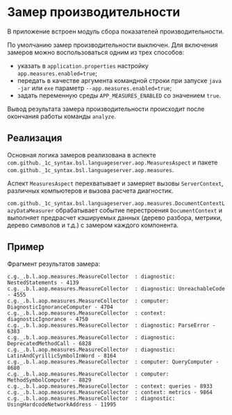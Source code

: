# Замер производительности

В приложение встроен модуль сбора показателей производительности.

По умолчанию замер производительности выключен. Для включения замеров можно воспользоваться одним из трех способов:

* указать в `application.properties` настройку `app.measures.enabled=true`;
* передать в качестве аргумента командной строки при запуске `java -jar` или `exe` параметр `--app.measures.enabled=true`;
* задать переменную среды `APP_MEASURES_ENABLED` со значением `true`.

Вывод результата замера производительности происходит после окончания работы команды `analyze`.

## Реализация

Основная логика замеров реализована в аспекте `com.github._1c_syntax.bsl.languageserver.aop.MeasuresAspect` и пакете `com.github._1c_syntax.bsl.languageserver.aop.measures`.

Аспект `MeasuresAspect` перехватывает и замеряет вызовы `ServerContext`, различных компьютеров и вызова расчета диагностик.

`com.github._1c_syntax.bsl.languageserver.aop.measures.DocumentContextLazyDataMeasurer` обрабатывает событие перестроения `DocumentContext` и выполняет предрасчет кэшируемых данных (дерево разбора, метрики, дерево символов и т.д.) c замером каждого компонента.

## Пример

Фрагмент результатов замера:

```log
c.g._.b.l.aop.measures.MeasureCollector  : diagnostic: NestedStatements - 4139
c.g._.b.l.aop.measures.MeasureCollector  : diagnostic: UnreachableCode - 4555
c.g._.b.l.aop.measures.MeasureCollector  : computer: DiagnosticIgnoranceComputer - 4704
c.g._.b.l.aop.measures.MeasureCollector  : context: diagnosticIgnorance - 4750
c.g._.b.l.aop.measures.MeasureCollector  : diagnostic: ParseError - 6383
c.g._.b.l.aop.measures.MeasureCollector  : diagnostic: DeprecatedMethodCall - 6828
c.g._.b.l.aop.measures.MeasureCollector  : diagnostic: LatinAndCyrillicSymbolInWord - 8164
c.g._.b.l.aop.measures.MeasureCollector  : computer: QueryComputer - 8680
c.g._.b.l.aop.measures.MeasureCollector  : computer: MethodSymbolComputer - 8829
c.g._.b.l.aop.measures.MeasureCollector  : context: queries - 8933
c.g._.b.l.aop.measures.MeasureCollector  : context: metrics - 9864
c.g._.b.l.aop.measures.MeasureCollector  : diagnostic: UsingHardcodeNetworkAddress - 11995
```
